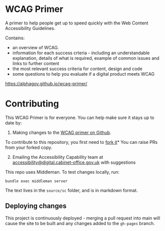 # WCAG Primer

A primer to help people get up to speed quickly with the Web Content Accessibility Guidelines.

Contains:
* an overview of WCAG.
* information for each success crteria - including an understandable explanation, details of what is required, example of common issues and links to further content
* the most relevant success criteria for content, design and code
* some questions to help you evaluate if a digital product meets WCAG

https://alphagov.github.io/wcag-primer/

# Contributing

This WCAG Primer is for everyone. You can help make sure it stays up to date by:

1. Making changes to the [WCAG primer on Github](https://github.com/alphagov/wcag-primer).

To contribute to this repository, you first need to [fork it](https://help.github.com/en/articles/fork-a-repo)* You can raise PRs from your forked copy.

2. Emailing the Accessibility Capability team at <accessibility@digital.cabinet-office.gov.uk> with suggestions

This repo uses Middleman. To test changes locally, run:

```bundle exec middleman server```

The text lives in the `source/sc` folder, and is in markdown format.

## Deploying changes

This project is continuously deployed - merging a pull request into main will
cause the site to be built and any changes added to the `gh-pages` branch.

